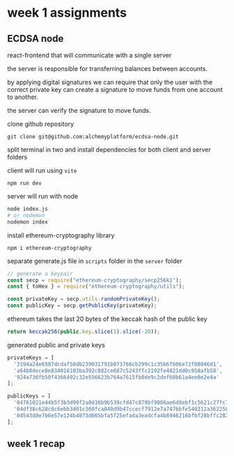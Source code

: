 # week 1 assignments

## ECDSA node

react-frontend that will communicate with a single server

the server is responsible for transferring balances between accounts.

by applying digital signatures we can require that only the user with the correct private key can create a signature to move funds from one account to another.

the server can verify the signature to move funds.

clone github repository

```
git clone git@github.com:alchemyplatform/ecdsa-node.git
```

split terminal in two and install dependencies for both client and server folders

client will run using `vite`

```
npm run dev
```

server will run with node

```sh
node index.js 
# or nodemon
nodemon index
```

install ethereum-cryptography library
```
npm i ethereum-cryptography
```

separate generate.js file in `scripts` folder in the `server` folder
```js
// generate a keypair 
const secp = require("ethereum-cryptography/secp256k1");
const { toHex } = require("ethereum-cryptography/utils");

const privateKey = secp.utils.randomPrivateKey();
const publicKey = secp.getPublicKey(privateKey);
```

ethereum takes the last 20 bytes of the keccak hash of the public key

```js
return keccak256(public.key.slice(1).slice(-20));
```

generated public and private keys

```js
privateKeys = [
  '3194a24e6587dcdaf50db239031791b073766cb299c1c35b6f606e72f08046d1',
  'a64b8dece8e834016103ba392c882ce687c5243ffc2192fe4821dd0c958afb58',
  '924a736fb50f4366492c32e556623b764a7615fb8de9c2def60b61a4ee8e2e4a'
];

publicKeys = [
  '04761021e44b5f3b3d90f2a0d16b9b539cfd47c879bf9886ae6d8ebf1c5621c27fc7c3a034f8b102172b7b705a14cb0d6e6d2a6276ab443c5544613ba4b43c93dc',
  '04df38c628c0c6ebb3d01c360fca040d9b47ccecf7912e7a747bbfe540212a362258d0cb5bfd0a89bc512f8f16497039253cf4ff5dd279b04430fe1aa20b64fa80',
  '04543d0e7b6e57e124b4073d665bfa5f25efada3eadcfa4b8946216bfbf28bffc282b6a498549eff2b0b8d234f3fa9391baf688169cd3722958ce6ffe8dce5586d'
];
```

## week 1 recap
